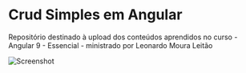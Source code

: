 # Crud Simples em Angular

Repositório destinado à upload dos conteúdos aprendidos no curso - Angular 9 - Essencial - ministrado por Leonardo Moura Leitão

![Screenshot](https://github.com/CarlosEduardoLS/crud-angular/frontend/src/assets/img/simple-crud.png)
